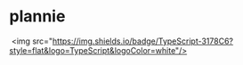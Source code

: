 # plannie
 <img src="https://img.shields.io/badge/TypeScript-3178C6?style=flat&logo=TypeScript&logoColor=white"/>
